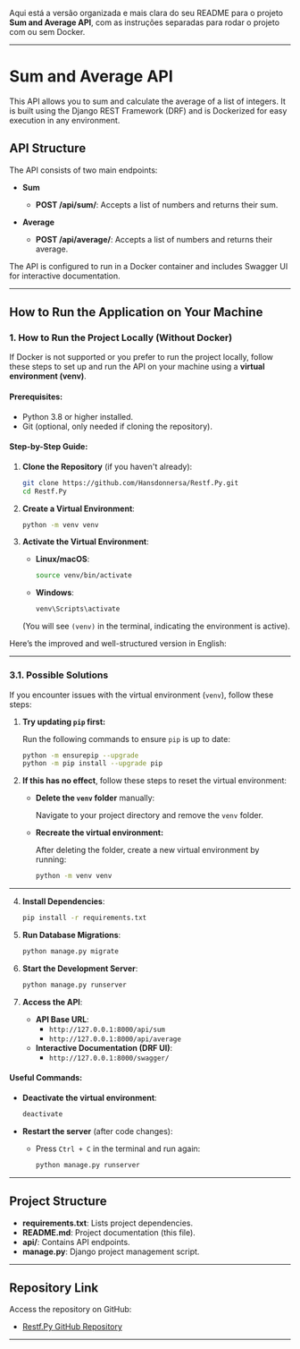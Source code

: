 Aqui está a versão organizada e mais clara do seu README para o projeto **Sum and Average API**, com as instruções separadas para rodar o projeto com ou sem Docker.

---

# Sum and Average API

This API allows you to sum and calculate the average of a list of integers. It is built using the Django REST Framework (DRF) and is Dockerized for easy execution in any environment.

## API Structure

The API consists of two main endpoints:

- **Sum**
  - **POST /api/sum/**: Accepts a list of numbers and returns their sum.

- **Average**
  - **POST /api/average/**: Accepts a list of numbers and returns their average.

The API is configured to run in a Docker container and includes Swagger UI for interactive documentation.

---

## How to Run the Application on Your Machine

### 1. How to Run the Project Locally (Without Docker)

If Docker is not supported or you prefer to run the project locally, follow these steps to set up and run the API on your machine using a **virtual environment (venv)**.

#### Prerequisites:
- Python 3.8 or higher installed.
- Git (optional, only needed if cloning the repository).

#### Step-by-Step Guide:

1. **Clone the Repository** (if you haven't already):
   ```bash
   git clone https://github.com/Hansdonnersa/Restf.Py.git  
   cd Restf.Py  
   ```

2. **Create a Virtual Environment**:
   ```bash
   python -m venv venv
   ```

3. **Activate the Virtual Environment**:
   - **Linux/macOS**:
     ```bash
     source venv/bin/activate
     ```
   - **Windows**:
     ```bash
     venv\Scripts\activate
     ```
   (You will see `(venv)` in the terminal, indicating the environment is active).

Here’s the improved and well-structured version in English:

---

### 3.1. **Possible Solutions**  

If you encounter issues with the virtual environment (`venv`), follow these steps:

1. **Try updating `pip` first:**  

   Run the following commands to ensure `pip` is up to date:  

   ```bash
   python -m ensurepip --upgrade
   python -m pip install --upgrade pip
   ```

2. **If this has no effect**, follow these steps to reset the virtual environment:  

   - **Delete the `venv` folder** manually:  

     Navigate to your project directory and remove the `venv` folder.  

   - **Recreate the virtual environment:**  

     After deleting the folder, create a new virtual environment by running:  

     ```bash
     python -m venv venv
     ```

---

4. **Install Dependencies**:
   ```bash
   pip install -r requirements.txt
   ```

5. **Run Database Migrations**:
   ```bash
   python manage.py migrate
   ```

6. **Start the Development Server**:
   ```bash
   python manage.py runserver
   ```

7. **Access the API**:
   - **API Base URL**:
     - `http://127.0.0.1:8000/api/sum`
     - `http://127.0.0.1:8000/api/average`
   - **Interactive Documentation (DRF UI)**:
     - `http://127.0.0.1:8000/swagger/`

#### Useful Commands:
- **Deactivate the virtual environment**:
   ```bash
   deactivate
   ```

- **Restart the server** (after code changes):
   - Press `Ctrl + C` in the terminal and run again:
     ```bash
     python manage.py runserver
     ```

---

## Project Structure

- **requirements.txt**: Lists project dependencies.
- **README.md**: Project documentation (this file).
- **api/**: Contains API endpoints.
- **manage.py**: Django project management script.

---

## Repository Link

Access the repository on GitHub:
- [Restf.Py GitHub Repository](https://github.com/Hansdonnersa/Restf.Py)

---

